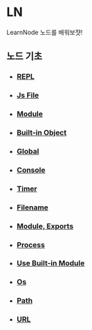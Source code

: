 # LN

LearnNode
노드를 배워보쟛!

## 노드 기초

- ### [REPL](/KnowNode/REPL.md)
- ### [Js File](/KnowNode/Js.md)
- ### [Module](/KnowNode/Module.md)
- ### [Built-in Object](/KnowNode/Built-in-Object.md)
- ### [Global](/KnowNode/Global.md)
- ### [Console](/KnowNode/Console.md)
- ### [Timer](/KnowNode/Timer.md)
- ### [Filename](/KnowNode/Filename.md)
- ### [Module, Exports](/KnowNode/module,%20exports.md)
- ### [Process](/KnowNode/Process.md)
- ### [Use Built-in Module](/KnowNode/Use%20Buile-in%20Module.md)
- ### [Os](/KnowNode/Os.md)
- ### [Path](/KnowNode/Path.md)
- ### [URL](/KnowNode/Url.md)
